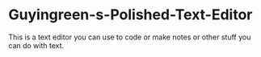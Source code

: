 # Guyingreen-s-Polished-Text-Editor
This is a text editor you can use to code or make notes or other stuff you can do with text.
